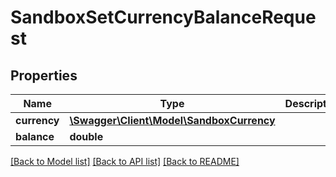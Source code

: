 # SandboxSetCurrencyBalanceRequest

## Properties
Name | Type | Description | Notes
------------ | ------------- | ------------- | -------------
**currency** | [**\Swagger\Client\Model\SandboxCurrency**](SandboxCurrency.md) |  | 
**balance** | **double** |  | 

[[Back to Model list]](../../README.md#documentation-for-models) [[Back to API list]](../../README.md#documentation-for-api-endpoints) [[Back to README]](../../README.md)

